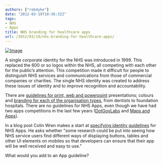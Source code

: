 ```yaml
---
authors: ["robdyke"]
date: "2012-03-19T10:36:32Z"
tags:
- NHS
- Apps
title: NHS branding for healthcare apps
url: /2012/03/19/nhs-branding-for-healthcare-apps/
---
```

[<img class="size-full wp-image" src="http://www.handihealth.net/pubfiles/2012/03/nhslogo1.gif?w=408" alt="Image" />](http://www.handihealth.net/pubfiles/2012/03/nhslogo1.gif)

A single corporate identity for the NHS was introduced in 1999. This replaced the 600 or so logos within the NHS, all competing with each other for the public’s attention. This competition made it difficult for people to distinguish NHS services and communications from those of commercial companies or charities. The single NHS identity was created to address these issues of identity and to improve recognition and accountability.

There are [guidelines for print, web and powerpoint](http://www.nhsidentity.nhs.uk/tools-and-resources/introduction) presentations; colours and [branding for each of the organisation types](http://www.nhsidentity.nhs.uk/all-guidelines), from dentists to foundation hospitals. There are no guidelines for NHS Apps, even though we have had two apps competitions in the last few years ([DotGovLabs](https://dotgovlabs.direct.gov.uk/Page/Home) and [Maps and Apps](http://mapsandapps.dh.gov.uk/)). 

In a blog post Colin Wren makes a start at [specifying identity guidelines](http://colinwren.com/nhs-app-branding-a-thought/) for NHS Apps. He asks whether "some research could be put into seeing how NHS service users find different ways of displaying buttons, tables and other UI elements on mobiles so that developers can ensure that their app will be well received and easy to use."

What would you add to an App guideline?